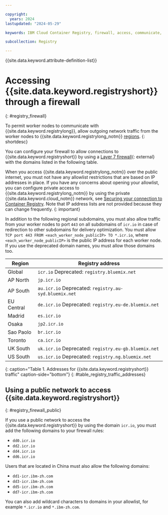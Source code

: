 ```yaml
---

copyright:
  years: 2024
lastupdated: "2024-05-29"

keywords: IBM Cloud Container Registry, firewall, access, communicate, domains, subdomains, traffic, allowlist

subcollection: Registry

---
```


{{site.data.keyword.attribute-definition-list}}

# Accessing {{site.data.keyword.registryshort}} through a firewall
{: #registry_firewall}

To permit worker nodes to communicate with {{site.data.keyword.registrylong}}, allow outgoing network traffic from the worker nodes to {{site.data.keyword.registrylong_notm}} [regions](/docs/Registry?topic=Registry-registry_overview#registry_regions).
{: shortdesc}

You can configure your firewall to allow connections to {{site.data.keyword.registryshort}} by using a [Layer 7 firewall](https://nordlayer.com/learn/firewall/layer-7/){: external} with the domains listed in the following table.

When you access {{site.data.keyword.registrylong_notm}} over the public internet, you must not have any allowlist restrictions that are based on IP addresses in place. If you have any concerns about opening your allowlist, you can configure private access to {{site.data.keyword.registrylong_notm}} by using the private {{site.data.keyword.cloud_notm}} network, see [Securing your connection to Container Registry](/docs/Registry?topic=Registry-registry_private). Note that IP address lists are not provided because they can change frequently.
{: important}

In addition to the following regional subdomains, you must also allow traffic from your worker nodes to port `443` on all subdomains of `icr.io` in case of redirection to other subdomains for delivery optimization. You must allow `TCP port 443 FROM <each_worker_node_publicIP> TO *.icr.io`, where `<each_worker_node_publicIP>` is the public IP address for each worker node. If you use the deprecated domain names, you must allow those domains too.

| Region | Registry address  |
|---------------|-------------|
| Global | `icr.io` Deprecated: `registry.bluemix.net` |
| AP North | `jp.icr.io` |
| AP South | `au.icr.io` Deprecated: `registry.au-syd.bluemix.net` |
| EU Central | `de.icr.io` Deprecated: `registry.eu-de.bluemix.net` |
| Madrid | `es.icr.io` |
| Osaka | `jp2.icr.io` |
| Sao Paolo | `br.icr.io` |
| Toronto | `ca.icr.io` |
| UK South | `uk.icr.io` Deprecated: `registry.eu-gb.bluemix.net` |
| US South | `us.icr.io` Deprecated: `registry.ng.bluemix.net` |
{: caption="Table 1. Addresses for {{site.data.keyword.registryshort}} traffic" caption-side="bottom"}
{: #table_registry_traffic_addresses}

## Using a public network to access {{site.data.keyword.registryshort}}
{: #registry_firewall_public}

If you use a public network to access the {{site.data.keyword.registryshort}} by using the domain `icr.io`, you must add the following domains to your firewall rules:

- `dd0.icr.io`
- `dd2.icr.io`
- `dd4.icr.io`
- `dd6.icr.io`

Users that are located in China must also allow the following domains:

- `dd1-icr.ibm-zh.com`
- `dd3-icr.ibm-zh.com`
- `dd5-icr.ibm-zh.com`
- `dd7-icr.ibm-zh.com`

You can also add wildcard characters to domains in your allowlist, for example `*.icr.io` and `*.ibm-zh.com`.</staging>
